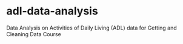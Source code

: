 adl-data-analysis
=================

Data Analysis on Activities of Daily Living (ADL) data for Getting and Cleaning Data Course

